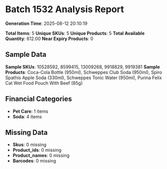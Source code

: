 # Batch 1532 Analysis Report

**Generation Time**: 2025-08-12 20:10:19

**Total Items**: 5
**Unique SKUs**: 5
**Unique Products**: 5
**Total Available Quantity**: 612.00
**Near Expiry Products**: 0

## Sample Data
**Sample SKUs**: 10528592, 8599415, 13009268, 9918829, 9919381
**Sample Products**: Coca-Cola Bottle (950ml), Schweppes Club Soda (950ml), Spiro Spathis Apple Soda (330ml), Schweppes Tonic Water (950ml), Purina Felix Cat Wet Food Pouch With Beef (85g)

## Financial Categories
- **Pet Care**: 1 items
- **Soda**: 4 items

## Missing Data
- **Skus**: 0 missing
- **Product_ids**: 0 missing
- **Product_names**: 0 missing
- **Barcodes**: 0 missing
